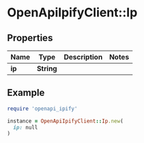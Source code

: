 # OpenApiIpifyClient::Ip

## Properties

| Name | Type | Description | Notes |
| ---- | ---- | ----------- | ----- |
| **ip** | **String** |  |  |

## Example

```ruby
require 'openapi_ipify'

instance = OpenApiIpifyClient::Ip.new(
  ip: null
)
```

